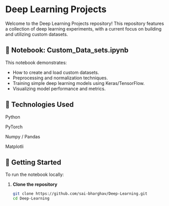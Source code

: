 # Deep Learning Projects

Welcome to the Deep Learning Projects repository! This repository features a collection of deep learning experiments, with a current focus on building and utilizing custom datasets.

## 📁 Notebook: Custom_Data_sets.ipynb

This notebook demonstrates:
- How to create and load custom datasets.
- Preprocessing and normalization techniques.
- Training simple deep learning models using Keras/TensorFlow.
- Visualizing model performance and metrics.

## 🧠 Technologies Used
Python

PyTorch

Numpy / Pandas

Matplotli

## 🚀 Getting Started

To run the notebook locally:

1. **Clone the repository**
   ```bash
   git clone https://github.com/sai-bharghav/Deep-Learning.git
   cd Deep-Learning
```



